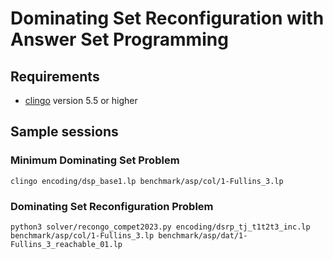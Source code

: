 # Dominating Set Reconfiguration with Answer Set Programming

## Requirements
- [clingo](https://potassco.org/clingo/) version 5.5 or higher

## Sample sessions
### Minimum Dominating Set Problem
```
clingo encoding/dsp_base1.lp benchmark/asp/col/1-Fullins_3.lp 
```

### Dominating Set Reconfiguration Problem
```
python3 solver/recongo_compet2023.py encoding/dsrp_tj_t1t2t3_inc.lp benchmark/asp/col/1-Fullins_3.lp benchmark/asp/dat/1-Fullins_3_reachable_01.lp 
```
